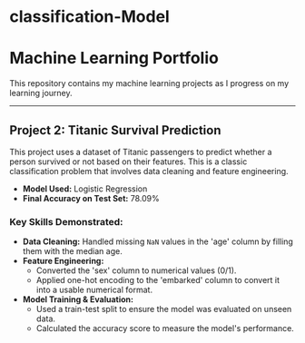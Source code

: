 # classification-Model
# Machine Learning Portfolio

This repository contains my machine learning projects as I progress on my learning journey.

---

## Project 2: Titanic Survival Prediction

This project uses a dataset of Titanic passengers to predict whether a person survived or not based on their features. This is a classic classification problem that involves data cleaning and feature engineering.

* **Model Used:** Logistic Regression
* **Final Accuracy on Test Set:** 78.09%

### Key Skills Demonstrated:
* **Data Cleaning:** Handled missing `NaN` values in the 'age' column by filling them with the median age.
* **Feature Engineering:**
    * Converted the 'sex' column to numerical values (0/1).
    * Applied one-hot encoding to the 'embarked' column to convert it into a usable numerical format.
* **Model Training & Evaluation:**
    * Used a train-test split to ensure the model was evaluated on unseen data.
    * Calculated the accuracy score to measure the model's performance.

